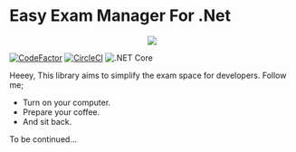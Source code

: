 ﻿# Easy Exam Manager For .Net
<p align="center">
  <img src="https://user-images.githubusercontent.com/47147484/94364171-19bdd180-00d0-11eb-91e1-dffb5d120013.png" />
</p>

[![CodeFactor](https://www.codefactor.io/repository/github/furkandeveloper/easyexam/badge)](https://www.codefactor.io/repository/github/furkandeveloper/easyexam)
[![CircleCI](https://circleci.com/gh/furkandeveloper/EasyExam.svg?style=svg)](https://circleci.com/gh/circleci/circleci-docs)
![.NET Core](https://github.com/furkandeveloper/EasyExam/workflows/.NET%20Core/badge.svg?branch=master)

Heeey, This library aims to simplify the exam space for developers.
Follow me;
  - Turn on your computer.
  - Prepare your coffee.
  - And sit back.
  
  To be continued...

